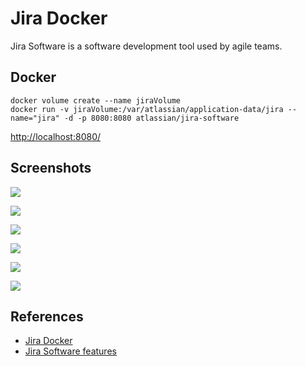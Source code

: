 # Jira Docker

Jira Software is a software development tool used by agile teams.

## Docker
```
docker volume create --name jiraVolume
docker run -v jiraVolume:/var/atlassian/application-data/jira --name="jira" -d -p 8080:8080 atlassian/jira-software
```
[http://localhost:8080/](http://localhost:8080/)

## Screenshots
![](https://wac-cdn.atlassian.com/dam/jcr:69814c14-1db0-4013-9342-8a05e851d169/Screen-scrum%20board.png?cdnVersion=331)

![](https://wac-cdn.atlassian.com/dam/jcr:dc544fa5-97a9-4c2c-9d43-88126c776981/Screen-roadmaps.png?cdnVersion=331)

![](https://wac-cdn.atlassian.com/dam/jcr:be598d14-ddd1-46b5-a0e4-691353253b10/Screen-insights.png?cdnVersion=331)

![](https://wac-cdn.atlassian.com/dam/jcr:1f1ba8c7-0869-4aaa-9f21-7f3da8847f59/screen-jira-see-code.png?cdnVersion=331)

![](https://wac-cdn.atlassian.com/dam/jcr:731a54d8-14a3-468b-a581-accfa0c535d0/screen-dev%20status%20in%20issue.png?cdnVersion=331)

![](https://wac-cdn.atlassian.com/dam/jcr:5e0cf3f0-2297-43a3-9fec-460aabf0115f/screen-advanced%20reporting.png?cdnVersion=331)

## References
- [Jira Docker](https://hub.docker.com/r/atlassian/jira-software)
- [Jira Software features](https://www.atlassian.com/software/jira/features)